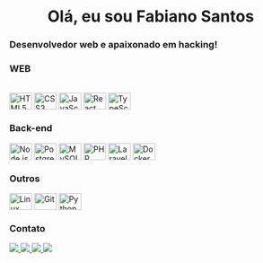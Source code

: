 <h1 align="center">
	Olá, eu sou Fabiano Santos
</h1>
<h3>
	Desenvolvedor web e apaixonado em hacking!
</h3>
<div style="display: inline_block">
	<h3>WEB</h3>
	<br />
	<img
		align="center"
		alt="HTML5"
		height="30"
		width="40"
		src="https://cdn.jsdelivr.net/gh/devicons/devicon@latest/icons/html5/html5-plain.svg"
	/>
	<img
		align="center"
		alt="CSS3"
		height="30"
		width="40"
		src="https://cdn.jsdelivr.net/gh/devicons/devicon@latest/icons/css3/css3-original.svg"
	/>
	<img
		align="center"
		alt="JavaScript"
		height="30"
		width="40"
		src="https://cdn.jsdelivr.net/gh/devicons/devicon@latest/icons/javascript/javascript-original.svg"
	/>
	<img
		align="center"
		alt="React"
		height="30"
		width="40"
		src="https://cdn.jsdelivr.net/gh/devicons/devicon@latest/icons/react/react-original.svg"
	/>
	<img
		align="center"
		alt="TypeScript"
		height="30"
		width="40"
		src="https://cdn.jsdelivr.net/gh/devicons/devicon@latest/icons/typescript/typescript-original.svg"
	/>
	<h3>Back-end</h3>
	<img
		align="center"
		alt="Node.js"
		height="30"
		width="40"
		src="https://cdn.jsdelivr.net/gh/devicons/devicon@latest/icons/nodejs/nodejs-original-wordmark.svg"
	/>     
	<img
		align="center"
		alt="PostgreSQL"
		height="30"
		width="40"
		src="https://cdn.jsdelivr.net/gh/devicons/devicon@latest/icons/postgresql/postgresql-original-wordmark.svg"
	/>
	<img
		align="center"
		alt="MySQL"
		height="30"
		width="40"
		src="https://cdn.jsdelivr.net/gh/devicons/devicon@latest/icons/mysql/mysql-plain-wordmark.svg"
	/>
	<img
		align="center"
		alt="PHP"
		height="30"
		width="40"
		src="https://cdn.jsdelivr.net/gh/devicons/devicon@latest/icons/php/php-original.svg"
	/>
	<img
		align="center"
		alt="Laravel"
		height="30"
		width="40"
		src="https://cdn.jsdelivr.net/gh/devicons/devicon@latest/icons/laravel/laravel-plain.svg"
	/>
	<img
		align="center"
		alt="Docker"
		height="30"
		width="40"
		src="https://cdn.jsdelivr.net/gh/devicons/devicon@latest/icons/docker/docker-original.svg"
	/>
	<h3>Outros</h3>
	<img
		align="center"
		alt="Linux"
		height="30"
		width="40"
		src="https://cdn.jsdelivr.net/gh/devicons/devicon@latest/icons/linux/linux-original.svg"
	/>
	<img
		align="center"
		alt="Git"
		height="30"
		width="40"
		src="https://cdn.jsdelivr.net/gh/devicons/devicon@latest/icons/git/git-original.svg"
	/>
	<img
		align="center"
		alt="Python"
		height="30"
		width="40"
		src="https://cdn.jsdelivr.net/gh/devicons/devicon@latest/icons/python/python-original.svg"
	/>
</div>
<h3>Contato</h3>
<div style="display: inline_block">
	<a href="https://github.com/santosfabin" target="_blank">
		<img
			src="https://img.shields.io/badge/-GitHub-%23212C42?style=for-the-badge&logo=github&logoColor=white"
			target="_blank"
		/>
	</a>
	<a href="https://www.linkedin.com/in/santosfabin" target="_blank">
		<img
			src="https://img.shields.io/badge/-LinkedIn-%230077B5?style=for-the-badge&logo=linkedin&logoColor=white"
			target="_blank"
		/>
	</a>
	<a href="mailto:fsfabianosantos03@gmail.com">
		<img
			src="https://img.shields.io/badge/-Gmail-%23333?style=for-the-badge&logo=gmail&logoColor=white"
			target="_blank"
		/>
	</a>
	<a href="https://tryhackme.com/p/santosfabin" target="_blank">
		<img
			src="https://img.shields.io/badge/-TryHackMe-%23212C42?style=for-the-badge&logo=tryhackme&logoColor=white"
			target="_blank"
		/>
	</a>
</div>

